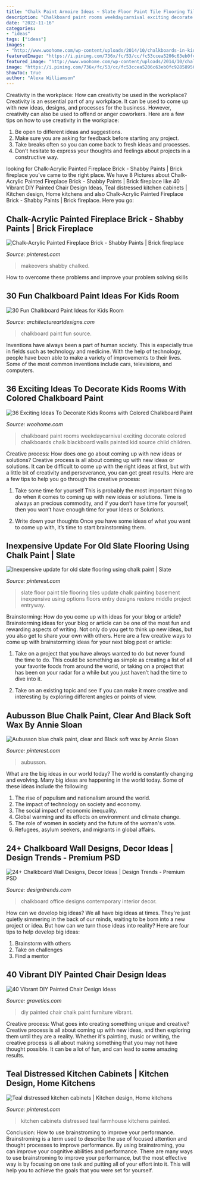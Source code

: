 ```yaml
---
title: "Chalk Paint Armoire Ideas ~ Slate Floor Paint Tile Flooring Tiles Update Chalk Painting Basement Inexpensive Using Options Floors Entry Designs Restore Middle Project Entryway"
description: "Chalkboard paint rooms weekdaycarnival exciting decorate colored chalkboards chalk blackboard walls painted kid source child children"
date: "2022-11-16"
categories:
- "ideas"
tags: ["ideas"]
images:
- "http://www.woohome.com/wp-content/uploads/2014/10/chalkboards-in-kids-rooms-15.jpg"
featuredImage: "https://i.pinimg.com/736x/fc/53/cc/fc53ccea5206c63eb0fc928589561236.jpg"
featured_image: "http://www.woohome.com/wp-content/uploads/2014/10/chalkboards-in-kids-rooms-15.jpg"
image: "https://i.pinimg.com/736x/fc/53/cc/fc53ccea5206c63eb0fc928589561236.jpg"
ShowToc: true
author: "Alexa Williamson"
---
```



Creativity in the workplace: How can creativity be used in the workplace?
Creativity is an essential part of any workplace. It can be used to come up with new ideas, designs, and processes for the business. However, creativity can also be used to offend or anger coworkers. Here are a few tips on how to use creativity in the workplace: 
1. Be open to different ideas and suggestions.
2. Make sure you are asking for feedback before starting any project. 
3. Take breaks often so you can come back to fresh ideas and processes. 
4. Don’t hesitate to express your thoughts and feelings about projects in a constructive way.

	

		
looking for Chalk-Acrylic Painted Fireplace Brick - Shabby Paints | Brick fireplace you've came to the right place. We have 8 Pictures about Chalk-Acrylic Painted Fireplace Brick - Shabby Paints | Brick fireplace like 40 Vibrant DIY Painted Chair Design Ideas, Teal distressed kitchen cabinets | Kitchen design, Home kitchens and also Chalk-Acrylic Painted Fireplace Brick - Shabby Paints | Brick fireplace. Here you go:
		
    
## Chalk-Acrylic Painted Fireplace Brick - Shabby Paints | Brick Fireplace

<img loading=lazy src="https://i.pinimg.com/736x/57/1c/21/571c21ee925ee8346713570b1def4475--update-brick-fireplace-paint-brick-fireplaces.jpg" onerror="this.onerror=null;this.src='https://tse1.mm.bing.net/th?id=OIP.7KWS8Yt2SGyTrjCbBW5vKwHaKK&amp;pid=15.1';" alt="Chalk-Acrylic Painted Fireplace Brick - Shabby Paints | Brick fireplace">

_Source: pinterest.com_

>makeovers shabby chalked. 

	

How to overcome these problems and improve your problem solving skills
 

    
## 30 Fun Chalkboard Paint Ideas For Kids Room

<img loading=lazy src="https://www.architectureartdesigns.com/wp-content/uploads/2014/01/1215.jpg" onerror="this.onerror=null;this.src='https://tse4.mm.bing.net/th?id=OIP.bwPn8-ekeD9u131U1mEofAAAAA&amp;pid=15.1';" alt="30 Fun Chalkboard Paint Ideas for Kids Room">

_Source: architectureartdesigns.com_

>chalkboard paint fun source. 

	

Inventions have always been a part of human society. This is especially true in fields such as technology and medicine. With the help of technology, people have been able to make a variety of improvements to their lives. Some of the most common inventions include cars, televisions, and computers.

    
## 36 Exciting Ideas To Decorate Kids Rooms With Colored Chalkboard Paint

<img loading=lazy src="http://www.woohome.com/wp-content/uploads/2014/10/chalkboards-in-kids-rooms-15.jpg" onerror="this.onerror=null;this.src='https://tse1.mm.bing.net/th?id=OIP.QU33VW4hEIqek-BufP9KzgHaKH&amp;pid=15.1';" alt="36 Exciting Ideas To Decorate Kids Rooms with Colored Chalkboard Paint">

_Source: woohome.com_

>chalkboard paint rooms weekdaycarnival exciting decorate colored chalkboards chalk blackboard walls painted kid source child children. 

	

Creative process: How does one go about coming up with new ideas or solutions?
Creative process is all about coming up with new ideas or solutions. It can be difficult to come up with the right ideas at first, but with a little bit of creativity and perseverance, you can get great results. Here are a few tips to help you go through the creative process:
1. Take some time for yourself 
This is probably the most important thing to do when it comes to coming up with new ideas or solutions. Time is always an precious commodity, and if you don’t have time for yourself, then you won’t have enough time for your Ideas or Solutions.

2. Write down your thoughts 
Once you have some ideas of what you want to come up with, it’s time to start brainstorming them.

    
## Inexpensive Update For Old Slate Flooring Using Chalk Paint | Slate

<img loading=lazy src="https://i.pinimg.com/736x/28/6c/0f/286c0f385e2fffdfb63fa431056308da.jpg" onerror="this.onerror=null;this.src='https://tse2.mm.bing.net/th?id=OIP.XOjKJUg76Ws8ykzO6CBnlQHaNK&amp;pid=15.1';" alt="Inexpensive update for old slate flooring using chalk paint | Slate">

_Source: pinterest.com_

>slate floor paint tile flooring tiles update chalk painting basement inexpensive using options floors entry designs restore middle project entryway. 

	

Brainstorming: How do you come up with ideas for your blog or article?
Brainstorming ideas for your blog or article can be one of the most fun and rewarding aspects of writing. Not only do you get to think up new ideas, but you also get to share your own with others. Here are a few creative ways to come up with brainstorming ideas for your next blog post or article:
1. Take on a project that you have always wanted to do but never found the time to do. This could be something as simple as creating a list of all your favorite foods from around the world, or taking on a project that has been on your radar for a while but you just haven’t had the time to dive into it.

2. Take on an existing topic and see if you can make it more creative and interesting by exploring different angles or points of view.

    
## Aubusson Blue Chalk Paint, Clear And Black Soft Wax By Annie Sloan

<img loading=lazy src="https://i.pinimg.com/736x/fc/53/cc/fc53ccea5206c63eb0fc928589561236.jpg" onerror="this.onerror=null;this.src='https://tse1.mm.bing.net/th?id=OIP.Q2QqFq56zbLIA6B2FaZ3EwDYEg&amp;pid=15.1';" alt="Aubusson blue chalk paint, clear and Black soft wax by Annie Sloan">

_Source: pinterest.com_

>aubusson. 

	

What are the big ideas in our world today?
The world is constantly changing and evolving. Many big ideas are happening in the world today. Some of these ideas include the following:
1. The rise of populism and nationalism around the world.
2. The impact of technology on society and economy.
3. The social impact of economic inequality. 
4. Global warming and its effects on environment and climate change. 
5. The role of women in society and the future of the woman's vote. 
6. Refugees, asylum seekers, and migrants in global affairs. 

    
## 24+ Chalkboard Wall Designs, Decor Ideas | Design Trends - Premium PSD

<img loading=lazy src="https://images.designtrends.com/wp-content/uploads/2016/02/14100142/Contemporary-home-office-with-chalkboard-wall-design.jpg" onerror="this.onerror=null;this.src='https://tse4.mm.bing.net/th?id=OIP.PbWn-e_nGfGEDGYSFA6xFgHaE8&amp;pid=15.1';" alt="24+ Chalkboard Wall Designs, Decor Ideas | Design Trends - Premium PSD">

_Source: designtrends.com_

>chalkboard office designs contemporary interior decor. 

	

How can we develop big ideas?
We all have big ideas at times. They're just quietly simmering in the back of our minds, waiting to be born into a new project or idea. But how can we turn those ideas into reality? Here are four tips to help develop big ideas: 
1. Brainstorm with others 
2. Take on challenges 
3. Find a mentor 

    
## 40 Vibrant DIY Painted Chair Design Ideas

<img loading=lazy src="https://www.gravetics.com/wp-content/uploads/2017/08/DIY-Chalk-Paint-Furniture-Ideas.jpg" onerror="this.onerror=null;this.src='https://tse1.mm.bing.net/th?id=OIP.iD7nBk0XLgfU3K5AGmONGAHaLH&amp;pid=15.1';" alt="40 Vibrant DIY Painted Chair Design Ideas">

_Source: gravetics.com_

>diy painted chair chalk paint furniture vibrant. 

	

Creative process: What goes into creating something unique and creative?
Creative process is all about coming up with new ideas, and then exploring them until they are a reality. Whether it's painting, music or writing, the creative process is all about making something that you may not have thought possible. It can be a lot of fun, and can lead to some amazing results.

    
## Teal Distressed Kitchen Cabinets | Kitchen Design, Home Kitchens

<img loading=lazy src="https://i.pinimg.com/736x/74/f5/5f/74f55ff9d6d897224049513560998325--blue-cabinets-painted-kitchen-cabinets.jpg" onerror="this.onerror=null;this.src='https://tse4.mm.bing.net/th?id=OIP.24AnWS0dfVUcpU1_8ULjTgHaJ3&amp;pid=15.1';" alt="Teal distressed kitchen cabinets | Kitchen design, Home kitchens">

_Source: pinterest.com_

>kitchen cabinets distressed teal farmhouse kitchens painted. 

	

Conclusion: How to use brainstroming to improve your performance.
Brainstroming is a term used to describe the use of focused attention and thought processes to improve performance. By using brainstroming, you can improve your cognitive abilities and performance. There are many ways to use brainstroming to improve your performance, but the most effective way is by focusing on one task and putting all of your effort into it. This will help you to achieve the goals that you were set for yourself.

